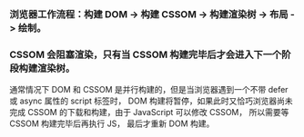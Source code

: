 ### 浏览器工作流程：构建 DOM -> 构建 CSSOM -> 构建渲染树 -> 布局 -> 绘制。

### CSSOM 会阻塞渲染，只有当 CSSOM 构建完毕后才会进入下一个阶段构建渲染树。

通常情况下 DOM 和 CSSOM 是并行构建的，但是当浏览器遇到一个不带 defer 或 async 属性的 script 标签时，
DOM 构建将暂停，如果此时又恰巧浏览器尚未完成 CSSOM 的下载和构建，由于 JavaScript 可以修改 CSSOM，
所以需要等 CSSOM 构建完毕后再执行 JS，
最后才重新 DOM 构建。
